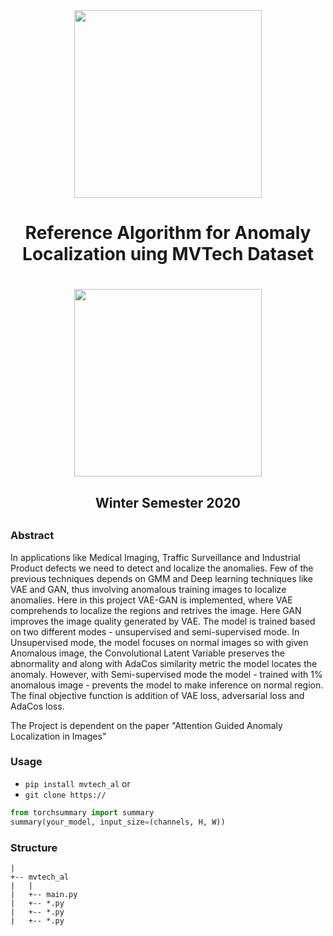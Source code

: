<div style="border-bottom:none;">
  <div align="center">
    <img src="Img/algo.png" width="300">
    <h1>Reference Algorithm for Anomaly Localization uing MVTech Dataset<h1>
      <img src="Img/fau-logo-tech.png" width="300">
      <h2>Winter Semester 2020<h2>
  </div>
</div>

### Abstract
In applications like Medical Imaging, Traffic Surveillance and Industrial Product defects we need to detect and localize the anomalies. Few of the previous techniques depends on GMM and Deep learning techniques like VAE and GAN, thus involving anomalous training images to localize anomalies. Here in this project VAE-GAN is implemented, where VAE comprehends to localize the regions and retrives the image. Here GAN improves the image quality generated by VAE. The model is trained based on two different modes - unsupervised and semi-supervised mode. In Unsupervised mode, the model focuses on normal images so with given Anomalous image, the Convolutional Latent Variable preserves the abnormality and along with AdaCos similarity metric the model locates the anomaly. However, with Semi-supervised mode the model - trained with 1% anomalous image - prevents the model to make inference on normal region.
The final objective function is addition of VAE loss, adversarial loss and AdaCos loss.

The Project is dependent on the paper "Attention Guided Anomaly Localization in Images"

### Usage 
- `pip install mvtech_al` or 
- `git clone https://`

```python 
from torchsummary import summary
summary(your_model, input_size=(channels, H, W))
```

### Structure
```
|
+-- mvtech_al
|   | 
|   +-- main.py 
|   +-- *.py 
|   +-- *.py 
|   +-- *.py 
```